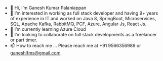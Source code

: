 - 👋 Hi, I’m Ganesh Kumar Palaniappan
- 👀 I’m interested in working as full stack developer and having 9+ years of experience in IT and worked on Java 8, SpringBoot, Microservices, SQL, Apache Kafka, RabbitMQ, PCF,         Azure, Angular Js, React Js.
- 🌱 I’m currently learning Azure Cloud
- 💞️ I’m looking to collaborate on full stack developments as a freelancer or part timer.
- 📫 How to reach me ... Please reach me at +91 9566356989 or ganeshlfms@gmail.com

<!---
ganesh-bytes/ganesh-bytes is a ✨ special ✨ repository because its `README.md` (this file) appears on your GitHub profile.
You can click the Preview link to take a look at your changes.
--->
